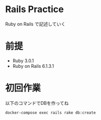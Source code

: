 # Rails Practice

Ruby on Rails で記述していく

# 前提
 - Ruby 3.0.1
 - Ruby on Rails 6.1.3.1

# 初回作業

以下のコマンドでDBを作ってね
```
docker-compose exec rails rake db:create
```
